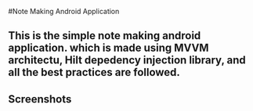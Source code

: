#Note Making Android Application
## This is the simple note making android application. which is made using MVVM architectu, Hilt depedency injection library, and all the best practices are followed.
## Screenshots
